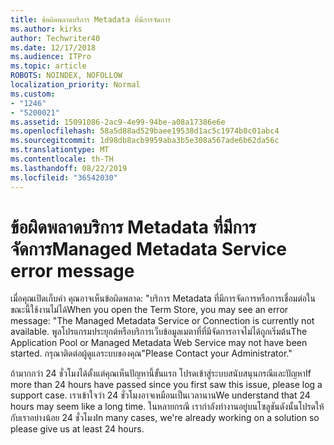 ```yaml
---
title: ข้อผิดพลาดบริการ Metadata ที่มีการจัดการ
ms.author: kirks
author: Techwriter40
ms.date: 12/17/2018
ms.audience: ITPro
ms.topic: article
ROBOTS: NOINDEX, NOFOLLOW
localization_priority: Normal
ms.custom:
- "1246"
- "5200021"
ms.assetid: 15091086-2ac9-4e99-94be-a08a17386e6e
ms.openlocfilehash: 58a5d88ad529baee19538d1ac5c1974b0c01abc4
ms.sourcegitcommit: 1d98db8acb9959aba3b5e308a567ade6b62da56c
ms.translationtype: MT
ms.contentlocale: th-TH
ms.lasthandoff: 08/22/2019
ms.locfileid: "36542030"
---
```

# <a name="managed-metadata-service-error-message"></a><span data-ttu-id="692e2-102">ข้อผิดพลาดบริการ Metadata ที่มีการจัดการ</span><span class="sxs-lookup"><span data-stu-id="692e2-102">Managed Metadata Service error message</span></span>

<span data-ttu-id="692e2-103">เมื่อคุณเปิดเก็บคำ คุณอาจเห็นข้อผิดพลาด: "บริการ Metadata ที่มีการจัดการหรือการเชื่อมต่อในขณะนี้ใช้งานไม่ได้</span><span class="sxs-lookup"><span data-stu-id="692e2-103">When you open the Term Store, you may see an error message: "The Managed Metadata Service or Connection is currently not available.</span></span> <span data-ttu-id="692e2-104">พูลโปรแกรมประยุกต์หรือบริการเว็บข้อมูลเมตาที่ที่มีจัดการอาจไม่ได้ถูกเริ่มต้น</span><span class="sxs-lookup"><span data-stu-id="692e2-104">The Application Pool or Managed Metadata Web Service may not have been started.</span></span> <span data-ttu-id="692e2-105">กรุณาติดต่อผู้ดูแลระบบของคุณ"</span><span class="sxs-lookup"><span data-stu-id="692e2-105">Please Contact your Administrator."</span></span>
  
<span data-ttu-id="692e2-106">ถ้ามากกว่า 24 ชั่วโมงได้ตั้งแต่คุณเห็นปัญหานี้ขั้นแรก โปรดเข้าสู่ระบบสนับสนุนกรณีและปัญหา</span><span class="sxs-lookup"><span data-stu-id="692e2-106">If more than 24 hours have passed since you first saw this issue, please log a support case.</span></span> <span data-ttu-id="692e2-107">เราเข้าใจว่า 24 ชั่วโมงอาจเหมือนเป็นเวลานาน</span><span class="sxs-lookup"><span data-stu-id="692e2-107">We understand that 24 hours may seem like a long time.</span></span> <span data-ttu-id="692e2-108">ในหลายกรณี เรากำลังทำงานอยู่บนโซลูชันดังนั้นโปรดให้กับเราอย่างน้อย 24 ชั่วโมง</span><span class="sxs-lookup"><span data-stu-id="692e2-108">In many cases, we're already working on a solution so please give us at least 24 hours.</span></span>
  